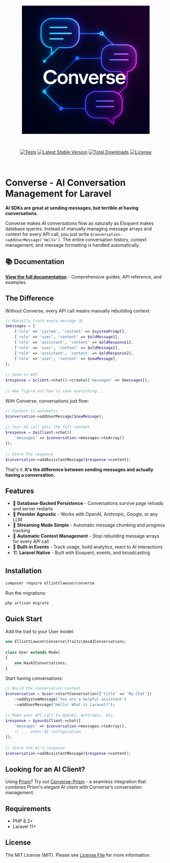 <p align="center">
  <img src="converse-logo.png" alt="Converse Logo" width="400">
</p>

<br>

<p align="center">
  <a href="https://github.com/elliottlawson/converse/actions/workflows/tests.yml"><img src="https://github.com/elliottlawson/converse/actions/workflows/tests.yml/badge.svg" alt="Tests"></a>
  <a href="https://packagist.org/packages/elliottlawson/converse"><img src="https://poser.pugx.org/elliottlawson/converse/v/stable" alt="Latest Stable Version"></a>
  <a href="https://packagist.org/packages/elliottlawson/converse"><img src="https://poser.pugx.org/elliottlawson/converse/downloads" alt="Total Downloads"></a>
  <a href="https://packagist.org/packages/elliottlawson/converse"><img src="https://poser.pugx.org/elliottlawson/converse/license" alt="License"></a>
</p>

<br>

# Converse - AI Conversation Management for Laravel

**AI SDKs are great at sending messages, but terrible at having conversations.** 

Converse makes AI conversations flow as naturally as Eloquent makes database queries. Instead of manually managing message arrays and context for every API call, you just write `$conversation->addUserMessage('Hello')`. The entire conversation history, context management, and message formatting is handled automatically.

## 📚 Documentation

**[View the full documentation](https://converse-php.netlify.app)** - Comprehensive guides, API reference, and examples.

## The Difference

Without Converse, every API call means manually rebuilding context:

```php
// Manually track every message 😫
$messages = [
    ['role' => 'system', 'content' => $systemPrompt],
    ['role' => 'user', 'content' => $oldMessage1],
    ['role' => 'assistant', 'content' => $oldResponse1],
    ['role' => 'user', 'content' => $oldMessage2],
    ['role' => 'assistant', 'content' => $oldResponse2],
    ['role' => 'user', 'content' => $newMessage],
];

// Send to API
$response = $client->chat()->create(['messages' => $messages]);

// Now figure out how to save everything...
```

With Converse, conversations just flow:

```php
// Context is automatic ✨
$conversation->addUserMessage($newMessage);

// Your AI call gets the full context
$response = $aiClient->chat([
    'messages' => $conversation->messages->toArray()
]);

// Store the response
$conversation->addAssistantMessage($response->content);
```

That's it. **It's the difference between sending messages and actually having a conversation.**

## Features

- 💾 **Database-Backed Persistence** - Conversations survive page reloads and server restarts
- 🔌 **Provider Agnostic** - Works with OpenAI, Anthropic, Google, or any LLM
- 🌊 **Streaming Made Simple** - Automatic message chunking and progress tracking
- 🧠 **Automatic Context Management** - Stop rebuilding message arrays for every API call
- 📡 **Built-in Events** - Track usage, build analytics, react to AI interactions
- 🏗️ **Laravel Native** - Built with Eloquent, events, and broadcasting

## Installation

```bash
composer require elliottlawson/converse
```

Run the migrations:

```bash
php artisan migrate
```

## Quick Start

Add the trait to your User model:

```php
use ElliottLawson\Converse\Traits\HasAIConversations;

class User extends Model
{
    use HasAIConversations;
}
```

Start having conversations:

```php
// Build the conversation context
$conversation = $user->startConversation(['title' => 'My Chat'])
    ->addSystemMessage('You are a helpful assistant')
    ->addUserMessage('Hello! What is Laravel?');

// Make your API call to OpenAI, Anthropic, etc.
$response = $yourAiClient->chat([
    'messages' => $conversation->messages->toArray(),
    // ... other AI configuration
]);

// Store the AI's response
$conversation->addAssistantMessage($response->content);
```

## Looking for an AI Client?

Using [Prism](https://github.com/prism-php/prism)? Try out [Converse-Prism](https://github.com/elliottlawson/converse-prism) - a seamless integration that combines Prism's elegant AI client with Converse's conversation management.

## Requirements

- PHP 8.2+
- Laravel 11+

## License

The MIT License (MIT). Please see [License File](LICENSE) for more information.